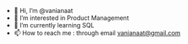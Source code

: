 - 👋 Hi, I’m @vanianaat
- 👀 I’m interested in Product Management
- 🌱 I’m currently learning SQL
- 📫 How to reach me : through email vanianaat@gmail.com
